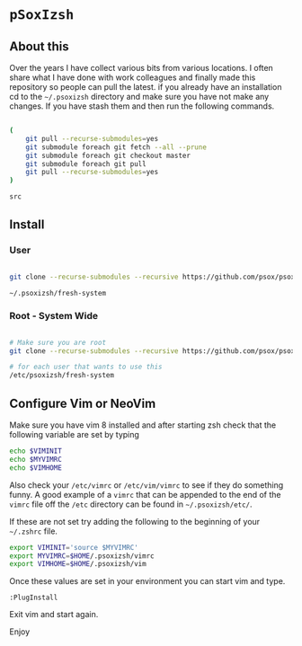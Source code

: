 # `pSoxIzsh`

## About this

Over the years I have collect various bits from various locations.  I often share what I have done with work colleagues and
finally made this repository so people can pull the latest.  if you already have an installation cd to the `~/.psoxizsh`
directory and make sure you have not make any changes.  If you have stash them and then run the following commands.

```bash

(
    git pull --recurse-submodules=yes
    git submodule foreach git fetch --all --prune
    git submodule foreach git checkout master
    git submodule foreach git pull
    git pull --recurse-submodules=yes
)

src

```

## Install

### User

```bash

git clone --recurse-submodules --recursive https://github.com/psox/psoxizsh.git ~/.psoxizsh

~/.psoxizsh/fresh-system

```

### Root - System Wide

```bash

# Make sure you are root
git clone --recurse-submodules --recursive https://github.com/psox/psoxizsh.git /etc/psoxizsh

# for each user that wants to use this
/etc/psoxizsh/fresh-system

```

## Configure Vim or NeoVim

Make sure you have vim 8 installed and after starting zsh check that the following variable are set by typing

```bash
echo $VIMINIT
echo $MYVIMRC
echo $VIMHOME
```

Also check your `/etc/vimrc` or `/etc/vim/vimrc` to see if they do something funny.  A good example of a
`vimrc` that can be appended to the end of the `vimrc` file off the `/etc` directory
can be found in `~/.psoxizsh/etc/`.

If these are not set try adding the following to the beginning of your `~/.zshrc` file.

```bash
export VIMINIT='source $MYVIMRC'
export MYVIMRC=$HOME/.psoxizsh/vimrc
export VIMHOME=$HOME/.psoxizsh/vim
```

Once these values are set in your environment you can start vim and type.

```vim
:PlugInstall
```

Exit vim and start again.

Enjoy

